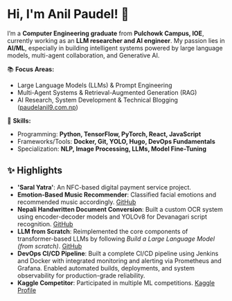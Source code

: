 # Hi, I'm Anil Paudel! 👋  

I’m a **Computer Engineering graduate** from **Pulchowk Campus, IOE**, currently working as an **LLM researcher and AI engineer**. My passion lies in **AI/ML**, especially in building intelligent systems powered by large language models, multi-agent collaboration, and Generative AI.  

📚 **Focus Areas:**  
- Large Language Models (LLMs) & Prompt Engineering  
- Multi-Agent Systems & Retrieval-Augmented Generation (RAG)  
- AI Research, System Development & Technical Blogging ([paudelanil9.com.np](https://paudelanil9.com.np/))  

🌱 **Skills:**  
- Programming: **Python, TensorFlow, PyTorch, React, JavaScript**  
- Frameworks/Tools: **Docker, Git, YOLO, Hugo, DevOps Fundamentals**  
- Specialization: **NLP, Image Processing, LLMs, Model Fine-Tuning**  

## ✨ Highlights  

- **'Saral Yatra'**: An NFC-based digital payment service project.  
- **Emotion-Based Music Recommender**: Classified facial emotions and recommended music accordingly. [GitHub](https://github.com/paudelanil/MinorProject)  
- **Nepali Handwritten Document Conversion**: Built a custom OCR system using encoder-decoder models and YOLOv8 for Devanagari script recognition. [GitHub](https://github.com/paudelanil/nepali-handwriten-conversion)  
- **LLM from Scratch**: Reimplemented the core components of transformer-based LLMs by following *Build a Large Language Model (from scratch)*. [GitHub](https://github.com/paudelanil/LLM-from-scratch)  
- **DevOps CI/CD Pipeline**: Built a complete CI/CD pipeline using Jenkins and Docker with integrated monitoring and alerting via Prometheus and Grafana. Enabled automated builds, deployments, and system observability for production-grade reliability.  
- **Kaggle Competitor**: Participated in multiple ML competitions. [Kaggle Profile](https://www.kaggle.com/sunshinesunshine)  
